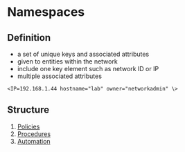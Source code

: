 # Namespaces
## Definition
- a set of unique keys and associated attributes
- given to entities within the network
- include one key element such as network ID or IP
- multiple associated attributes

```
<IP=192.168.1.44 hostname="lab" owner="networkadmin" \>
```

## Structure
1. [Policies](policies.md)
2. [Procedures](procedures.md)
3. [Automation](automation.md)
